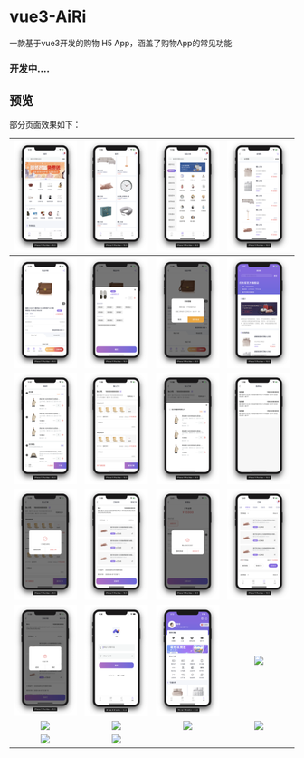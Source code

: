 # vue3-AiRi

一款基于vue3开发的购物 H5 App，涵盖了购物App的常见功能

### 开发中....
## 预览

部分页面效果如下：

| ![](./screenshot/Screenshot_1.png)  | ![](./screenshot/Screenshot_2.png)  | ![](./screenshot/Screenshot_3.png)  | ![](./screenshot/Screenshot_4.png)  |
| :---------------------------------: | :---------------------------------: | :---------------------------------: | :---------------------------------: |
| ![](./screenshot/Screenshot_5.png)  | ![](./screenshot/Screenshot_6.png)  | ![](./screenshot/Screenshot_7.png)  | ![](./screenshot/Screenshot_8.png)  |
| ![](./screenshot/Screenshot_9.png)  | ![](./screenshot/Screenshot_10.png) | ![](./screenshot/Screenshot_11.png) | ![](./screenshot/Screenshot_12.png) |
| ![](./screenshot/Screenshot_13.png) | ![](./screenshot/Screenshot_14.png) | ![](./screenshot/Screenshot_17.png) | ![](./screenshot/Screenshot_18.png) |
| ![](./screenshot/Screenshot_15.png) | ![](./screenshot/Screenshot_19.png) | ![](./screenshot/Screenshot_20.png) | ![](./screenshot/Screenshot_21.png) |
| ![](./screenshot/Screenshot_22.jpg) | ![](./screenshot/Screenshot_23.jpg) | ![](./screenshot/Screenshot_24.jpg) | ![](./screenshot/Screenshot_25.jpg) |
| ![](./screenshot/Screenshot_26.jpg) | ![](./screenshot/Screenshot_27.jpg) |                                     |                                     |
